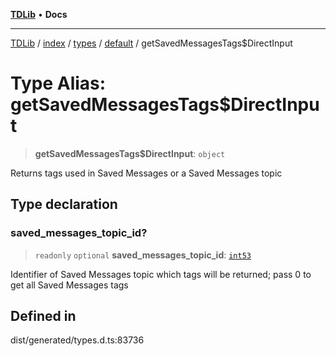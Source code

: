 [**TDLib**](../../../../../../README.md) • **Docs**

***

[TDLib](../../../../../../modules.md) / [index](../../../../../README.md) / [types](../../../README.md) / [default](../README.md) / getSavedMessagesTags$DirectInput

# Type Alias: getSavedMessagesTags$DirectInput

> **getSavedMessagesTags$DirectInput**: `object`

Returns tags used in Saved Messages or a Saved Messages topic

## Type declaration

### saved\_messages\_topic\_id?

> `readonly` `optional` **saved\_messages\_topic\_id**: [`int53`](int53.md)

Identifier of Saved Messages topic which tags will be returned; pass 0 to get all Saved Messages tags

## Defined in

dist/generated/types.d.ts:83736
